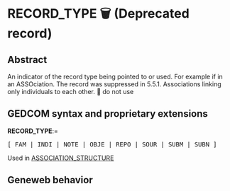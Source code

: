 ﻿<!-- licence GPL V2, cf https://github.com/TitiFix/geneweb -->
# RECORD_TYPE 🗑 (Deprecated record)
## Abstract
An indicator of the record type being pointed to or used. For example if in an ASSOciation.
The record was suppressed in 5.5.1. Associations linking only individuals to each other. &#x1F6AB; do not use


## GEDCOM syntax and proprietary extensions

**RECORD_TYPE**:=
<pre>
[ FAM | INDI | NOTE | OBJE | REPO | SOUR | SUBM | SUBN ]
</pre>
Used in <a href=Ged.ASSOCIATION_STRUCTURE.md>ASSOCIATION_STRUCTURE</a><br />


## Geneweb behavior


